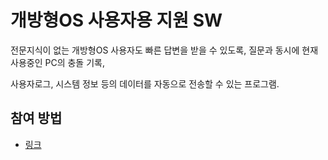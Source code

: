# **개방형OS 사용자용 지원 SW**
 전문지식이 없는 개방형OS 사용자도 빠른 답변을 받을 수 있도록, 질문과 동시에 현재 사용중인 PC의 충돌 기록, 
 
 사용자로그, 시스템 정보 등의 데이터를 자동으로 전송할 수 있는 프로그램.


## 참여 방법
* [링크](https://github.com/hamonikr/democratization-expertise/blob/master/CONTRIBUTING.md)
